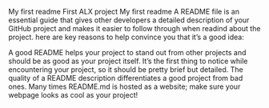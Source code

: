My first readme
First ALX project
My first readme
A README file is an essential guide that gives other developers a detailed description of your GitHub project and makes it easier to follow through when readind about the project.
 here are key reasons to help convince you that it’s a good idea:

A good README helps your project to stand out from other projects and should be as good as your project itself.
It’s the first thing to notice while encountering your project, so it should be pretty brief but detailed.
The quality of a README description differentiates a good project from bad ones.
Many times README.md is hosted as a website; make sure your webpage looks as cool as your project!

